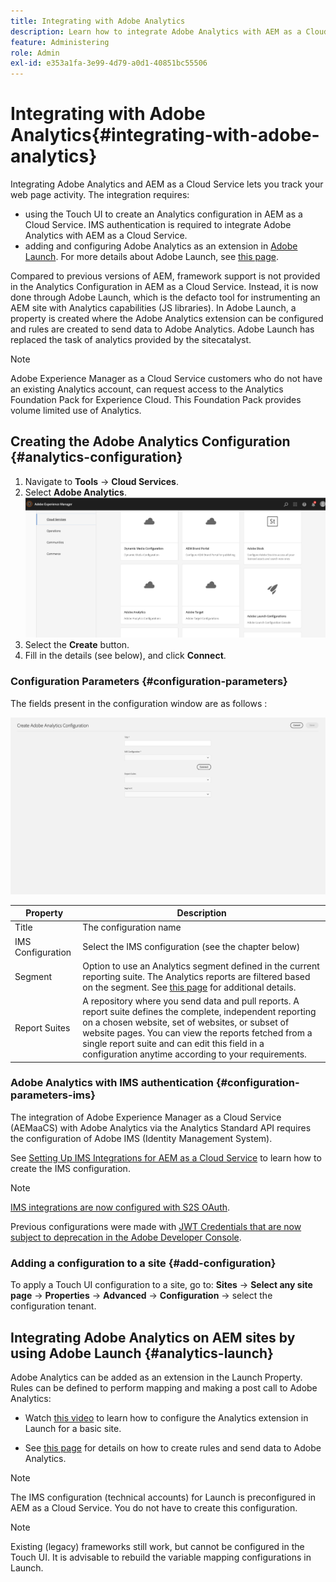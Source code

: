 ```yaml
---
title: Integrating with Adobe Analytics
description: Learn how to integrate Adobe Analytics with AEM as a Cloud Service by using the Touch UI and Adobe Launch.
feature: Administering
role: Admin
exl-id: e353a1fa-3e99-4d79-a0d1-40851bc55506
---
```

# Integrating with Adobe Analytics{#integrating-with-adobe-analytics}

Integrating Adobe Analytics and AEM as a Cloud Service lets you track your web page activity. The integration requires:

* using the Touch UI to create an Analytics configuration in AEM as a Cloud Service. IMS authentication is required to integrate Adobe Analytics with AEM as a Cloud Service.
* adding and configuring Adobe Analytics as an extension in [Adobe Launch](#analytics-launch). For more details about Adobe Launch, see [this page](https://experienceleague.adobe.com/docs/experience-platform/tags/get-started/quick-start.html).

Compared to previous versions of AEM, framework support is not provided in the Analytics Configuration in AEM as a Cloud Service. Instead, it is now done through Adobe Launch, which is the defacto tool for instrumenting an AEM site with Analytics capabilities (JS libraries). In Adobe Launch, a property is created where the Adobe Analytics extension can be configured and rules are created to send data to Adobe Analytics. Adobe Launch has replaced the task of analytics provided by the sitecatalyst.

>[!NOTE]
>
>Adobe Experience Manager as a Cloud Service customers who do not have an existing Analytics account, can request access to the Analytics Foundation Pack for Experience Cloud. This Foundation Pack provides volume limited use of Analytics.

## Creating the Adobe Analytics Configuration {#analytics-configuration}

1. Navigate to **Tools** → **Cloud Services**.
2. Select **Adobe Analytics**.
![Adobe Analytics Window](assets/analytics_screen2.png "Adobe Analytics Window")
3. Select the **Create** button.
4. Fill in the details (see below), and click **Connect**.

### Configuration Parameters {#configuration-parameters}

The fields present in the configuration window are as follows :

![Configuration Parameters](assets/properties_field2.png "Configuration Parameters")

| Property | Description |
|---|---|
| Title | The configuration name |
| IMS Configuration | Select the IMS configuration (see the chapter below) |
| Segment | Option to use an Analytics segment defined in the current reporting suite. The Analytics reports are filtered based on the segment. See [this page](https://experienceleague.adobe.com/docs/analytics/components/segmentation/seg-overview.html) for additional details. |
| Report Suites | A repository where you send data and pull reports. A report suite defines the complete, independent reporting on a chosen website, set of websites, or subset of website pages. You can view the reports fetched from a single report suite and can edit this field in a configuration anytime according to your requirements. |

### Adobe Analytics with IMS authentication {#configuration-parameters-ims}

The integration of Adobe Experience Manager as a Cloud Service (AEMaaCS) with Adobe Analytics via the Analytics Standard API requires the configuration of Adobe IMS (Identity Management System).

See [Setting Up IMS Integrations for AEM as a Cloud Service](/help/security/setting-up-ims-integrations-for-aem-as-a-cloud-service.md) to learn how to create the IMS configuration.

>[!NOTE]
>
>[IMS integrations are now configured with S2S OAuth](/help/security/setting-up-ims-integrations-for-aem-as-a-cloud-service.md). 
>
>Previous configurations were made with [JWT Credentials that are now subject to deprecation in the Adobe Developer Console](/help/security/jwt-credentials-deprecation-in-adobe-developer-console.md). 

### Adding a configuration to a site {#add-configuration}

To apply a Touch UI configuration to a site, go to: **Sites** → **Select any site page** → **Properties** → **Advanced** → **Configuration** → select the configuration tenant.

## Integrating Adobe Analytics on AEM sites by using Adobe Launch {#analytics-launch}

Adobe Analytics can be added as an extension in the Launch Property. Rules can be defined to perform mapping and making a post call to Adobe Analytics:

* Watch [this video](https://experienceleague.adobe.com/docs/analytics-learn/tutorials/implementation/via-adobe-launch/basic-configuration-of-the-analytics-launch-extension.html) to learn how to configure the Analytics extension in Launch for a basic site.

* See [this page](https://experienceleague.adobe.com/docs/core-services-learn/implementing-in-websites-with-launch/implement-solutions/analytics.html) for details on how to create rules and send data to Adobe Analytics.

>[!NOTE]
>
>The IMS configuration (technical accounts) for Launch is preconfigured in AEM as a Cloud Service. You do not have to create this configuration.

>[!NOTE]
>
>Existing (legacy) frameworks still work, but cannot be configured in the Touch UI. It is advisable to rebuild the variable mapping configurations in Launch.

